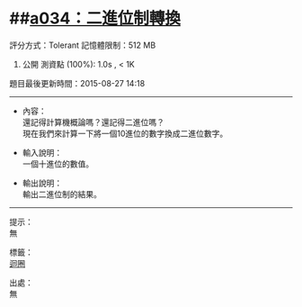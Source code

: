 ##[a034：二進位制轉換](http://zerojudge.tw/ShowProblem?problemid=a034)
======
評分方式：Tolerant 
記憶體限制：512 MB

1. 公開 測資點 (100%): 1.0s , < 1K

題目最後更新時間：2015-08-27 14:18

- - -
* 內容：  
	還記得計算機概論嗎？還記得二進位嗎？  
	現在我們來計算一下將一個10進位的數字換成二進位數字。

* 輸入說明：  
	一個十進位的數值。
* 輸出說明：  
	輸出二進位制的結果。

- - -
提示：  
	無

標籤：  
	[迴圈](http://zerojudge.tw/Problems?tag=%E8%BF%B4%E5%9C%88)

出處：  
	無